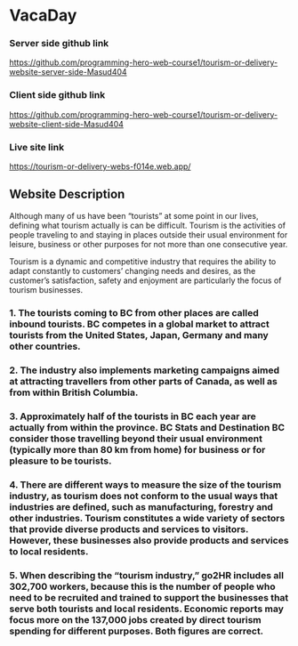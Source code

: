 # VacaDay

### Server side github link
https://github.com/programming-hero-web-course1/tourism-or-delivery-website-server-side-Masud404

### Client side github link
https://github.com/programming-hero-web-course1/tourism-or-delivery-website-client-side-Masud404

### Live site link
https://tourism-or-delivery-webs-f014e.web.app/

## Website Description
Although many of us have been “tourists” at some point in our lives, defining what tourism actually is can be difficult. Tourism is the activities of people traveling to and staying in places outside their usual environment for leisure, business or other purposes for not more than one consecutive year.

Tourism is a dynamic and competitive industry that requires the ability to adapt constantly to customers’ changing needs and desires, as the customer’s satisfaction, safety and enjoyment are particularly the focus of tourism businesses.

### 1. The tourists coming to BC from other places are called inbound tourists. BC competes in a global market to attract tourists from the United States, Japan, Germany and many other countries.

### 2. The industry also implements marketing campaigns aimed at attracting travellers from other parts of Canada, as well as from within British Columbia.

### 3. Approximately half of the tourists in BC each year are actually from within the province.  BC Stats and Destination BC consider those travelling beyond their usual environment (typically more than 80 km from home) for business or for pleasure to be tourists.

### 4. There are different ways to measure the size of the tourism industry, as tourism does not conform to the usual ways that industries are defined, such as manufacturing, forestry and other industries. Tourism constitutes a wide variety of sectors that provide diverse products and services to visitors. However, these businesses also provide products and services to local residents.

### 5. When describing the “tourism industry,” go2HR includes all 302,700 workers, because this is the number of people who need to be recruited and trained to support the businesses that serve both tourists and local residents. Economic reports may focus more on the 137,000 jobs created by direct tourism spending for different purposes. Both figures are correct.
